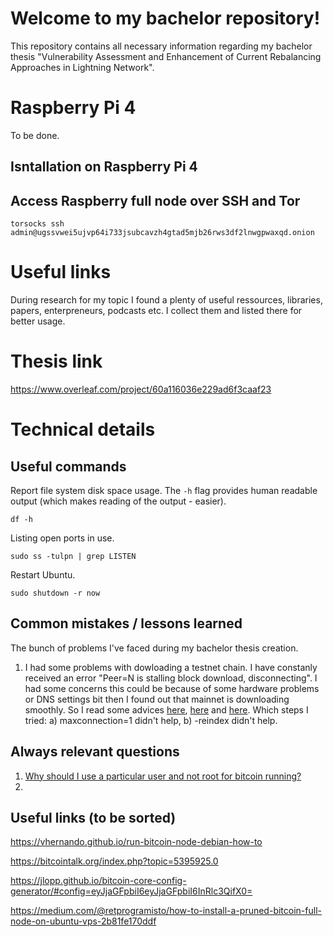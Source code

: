 # Welcome to my bachelor repository!

This repository contains all necessary information regarding my bachelor thesis "Vulnerability Assessment and Enhancement of  Current Rebalancing Approaches in Lightning  Network". 


# Raspberry Pi 4

To be done.

## Isntallation on Raspberry Pi 4

## Access Raspberry full node over SSH and Tor

```
torsocks ssh admin@ugssvwei5ujvp64i733jsubcavzh4gtad5mjb26rws3df2lnwgpwaxqd.onion
```

# Useful links

During research for my topic I found a plenty of useful ressources, libraries, papers, enterpreneurs, podcasts etc. I collect them and listed there for better usage.

# Thesis link

https://www.overleaf.com/project/60a116036e229ad6f3caaf23

# Technical details

## Useful commands
Report file system disk space usage. The `-h` flag provides human readable output (which makes reading of the output - easier).

```
df -h
```
Listing open ports in use.

```
sudo ss -tulpn | grep LISTEN
```
Restart Ubuntu.

```
sudo shutdown -r now
```

## Common mistakes / lessons learned
The bunch of problems I've faced during my bachelor thesis creation.
1. I had some problems with dowloading a testnet chain. I have constanly received an error "Peer=N is stalling block download, disconnecting". I had some concerns this could be because of some hardware problems or DNS settings bit then I found out that mainnet is downloading smoothly. So I read some advices [here](https://github.com/bitcoin/bitcoin/issues/11037), [here](https://bitcointalk.org/index.php?topic=1666725.0) and [here](https://github.com/bitcoin/bitcoin/issues/8518). Which steps I tried: a) maxconnection=1 didn't help, b) -reindex didn't help.


## Always relevant questions

 1. [Why should I use a particular user and not root for bitcoin running?](https://bitcoin.stackexchange.com/questions/46562/newbie-question-bitcoind-installation-doubte)
 2. 


## Useful links (to be sorted)
https://vhernando.github.io/run-bitcoin-node-debian-how-to

https://bitcointalk.org/index.php?topic=5395925.0

https://jlopp.github.io/bitcoin-core-config-generator/#config=eyJjaGFpbiI6eyJjaGFpbiI6InRlc3QifX0=

https://medium.com/@retprogramisto/how-to-install-a-pruned-bitcoin-full-node-on-ubuntu-vps-2b81fe170ddf
